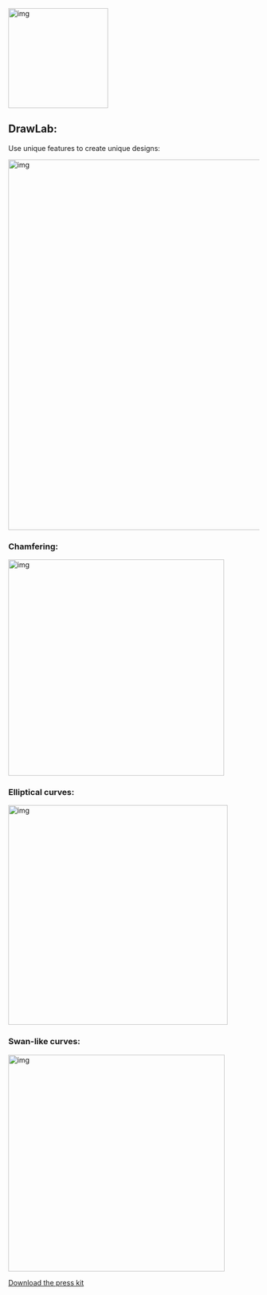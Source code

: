 <img width="200" alt="img" src="https://dl.dropboxusercontent.com/u/2559476/drawlab_icon_1.svg">

## DrawLab:  
Use unique features to create unique designs:

[<img width="742" alt="img" src="https://dl.dropboxusercontent.com/u/2559476/drawlab_teaser_screen.png">](https://vimeo.com/181233724)

### Chamfering:  
<img width="433" alt="img" src="https://dl.dropboxusercontent.com/u/2559476/star-chamfer-demo-20fps_2.gif">

### Elliptical curves:  
<img width="440" alt="img" src="https://dl.dropboxusercontent.com/u/2559476/c-bridge-demo.gif">  

### Swan-like curves:  
<img width="434" alt="img" src="https://dl.dropboxusercontent.com/u/2559476/s-bridge-demo-short-15-fps.gif">

[Download the press kit](https://dl.dropboxusercontent.com/u/2559476/drawlab_press_kit.zip) 
